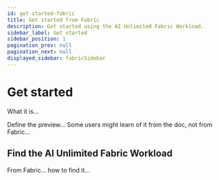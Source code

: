 ```yaml
---
id: get-started-fabric
title: Get started from Fabric
description: Get started using the AI Unlimited Fabric Workload.
sidebar_label: Get started
sidebar_position: 1
pagination_prev: null
pagination_next: null
displayed_sidebar: fabricSidebar
---
```


# Get started

What it is... 

Define the preview... Some users might learn of it from the doc, not from Fabric...

## Find the AI Unlimited Fabric Workload

From Fabric... how to find it...


